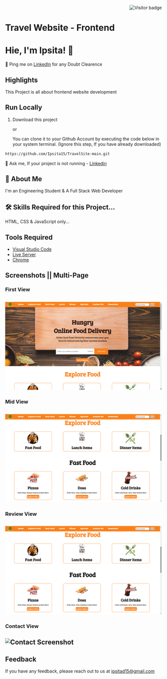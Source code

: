 <p  align="right"><img src="https://github.com/Ipsita15/TravelSite-main" alt="Visitor badge"/>

# Travel Website - Frontend
# Hie, I'm Ipsita! 👋
📌 Ping me on [LinkedIn](https://www.linkedin.com/in/ipsita-das724/) for any Doubt Clearence
## Highlights
This Project is all about frontend website development
    
## Run Locally

1. Download this project

    or

    You can clone it to your Github Account by executing the code below in your system terminal. (Ignore this step, If you have already downloaded)
```bash
https://github.com/Ipsita15/TravelSite-main.git
```

💬 Ask me, If your project is not running - 
[Linkedin](https://www.linkedin.com/in/ipsita-das724/)
## 🚀 About Me
I'm an Engineering Student & A Full Stack Web Developer


## 🛠 Skills Required for this Project...
HTML, CSS & JavaScript only...

## Tools Required
- [Visual Studio Code](https://code.visualstudio.com/download)
- [Live Server](https://marketplace.visualstudio.com/items?itemName=ritwickdey.LiveServer)
- [Chrome](https://www.google.com/chrome/thank-you.html?brand=JJTC&statcb=1&installdataindex=empty&defaultbrowser=0#)


## Screenshots ||  Multi-Page

### First View

![Home Screenshot](https://github.com/AyeRaj/hungry/blob/main/img/Screenshot%20(24).png?raw=true)
-

### Mid View

![Login Screenshot](https://github.com/AyeRaj/hungry/blob/main/img/Screenshot%20(25).png?raw=true)
-

 ### Review View

![Review Screenshot](https://github.com/AyeRaj/hungry/blob/main/img/Screenshot%20(25).png?raw=true)
-
  
### Contact View


![Contact Screenshot](https://github.com/Ipsita15/TravelSite-main/blob/master/images/Contact%20.png?raw=true)
-
## Feedback

If you have any feedback, please reach out to us at ipsitad15@gmail.com
